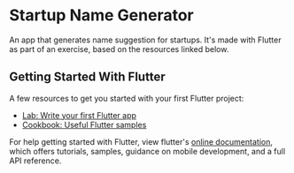 # Startup Name Generator

An app that generates name suggestion for startups. It's made with Flutter as part of an exercise, based on the resources linked below.

## Getting Started With Flutter

A few resources to get you started with your first Flutter project:

- [Lab: Write your first Flutter app](https://flutter.io/docs/get-started/codelab)
- [Cookbook: Useful Flutter samples](https://flutter.io/docs/cookbook)

For help getting started with Flutter, view flutter's 
[online documentation](https://flutter.io/docs), which offers tutorials, 
samples, guidance on mobile development, and a full API reference.
